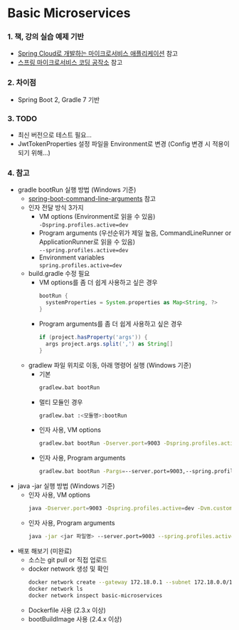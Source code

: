 # Basic Microservices

### 1. 책, 강의 실습 예제 기반

- [Spring Cloud로 개발하는 마이크로서비스 애플리케이션](https://www.inflearn.com/course/%EC%8A%A4%ED%94%84%EB%A7%81-%ED%81%B4%EB%9D%BC%EC%9A%B0%EB%93%9C-%EB%A7%88%EC%9D%B4%ED%81%AC%EB%A1%9C%EC%84%9C%EB%B9%84%EC%8A%A4 "Spring Cloud로 개발하는 마이크로서비스 애플리케이션")
  참고
- [스프링 마이크로서비스 코딩 공작소](https://kyobobook.co.kr/product/detailViewKor.laf?mallGb=KOR&ejkGb=KOR&barcode=9791160506815&orderClick=JAj "스프링 마이크로서비스 코딩 공작소")
  참고

### 2. 차이점

- Spring Boot 2, Gradle 7 기반

### 3. TODO

- 최신 버전으로 테스트 필요...
- JwtTokenProperties 설정 파일을 Environment로 변경 (Config 변경 시 적용이 되기 위해...)

### 4. 참고

- gradle bootRun 실행 방법 (Windows 기준)
  - [spring-boot-command-line-arguments](https://www.baeldung.com/spring-boot-command-line-arguments "spring-boot-command-line-arguments")
    참고
  - 인자 전달 방식 3가지
    - VM options (Environment로 읽을 수 있음)  
      `-Dspring.profiles.active=dev`
    - Program arguments (우선순위가 제일 높음, CommandLineRunner or ApplicationRunner로 읽을 수 있음)  
      `--spring.profiles.active=dev`
    - Environment variables  
      `spring.profiles.active=dev`
  - build.gradle 수정 필요
    - VM options를 좀 더 쉽게 사용하고 싶은 경우
      ```groovy
      bootRun {
        systemProperties = System.properties as Map<String, ?>
      }
      ```
    - Program arguments를 좀 더 쉽게 사용하고 싶은 경우
      ```groovy
      if (project.hasProperty('args')) {
        args project.args.split(',') as String[]
      }
      ```
  - gradlew 파일 위치로 이동, 아래 명령어 실행 (Windows 기준)
    - 기본
      ```bash
      gradlew.bat bootRun
    - 멀티 모듈인 경우
      ```bash
      gradlew.bat :<모듈명>:bootRun
    - 인자 사용, VM options
      ```bash
      gradlew.bat bootRun -Dserver.port=9003 -Dspring.profiles.active=dev -Dvm.custom=vmCustom
    - 인자 사용, Program arguments
      ```bash
      gradlew.bat bootRun -Pargs=--server.port=9003,--spring.profiles.active=dev,--prog.custom=progCust
- java -jar 실행 방법 (Windows 기준)
  - 인자 사용, VM options
    ```bash
    java -Dserver.port=9003 -Dspring.profiles.active=dev -Dvm.custom=vmCustom -jar <jar 파일명>
  - 인자 사용, Program arguments
    ```bash
    java -jar <jar 파일명> --server.port=9003 --spring.profiles.active=dev --prog.custom=progCustom
- 배포 해보기 (미완료)
  - 소스는 git pull or 직접 업로드
  - docker network 생성 및 확인
    ```bash
    docker network create --gateway 172.18.0.1 --subnet 172.18.0.0/16 basic-microservices  
    docker network ls
    docker network inspect basic-microservices
  - Dockerfile 사용 (2.3.x 이상)
  - bootBuildImage 사용 (2.4.x 이상)
